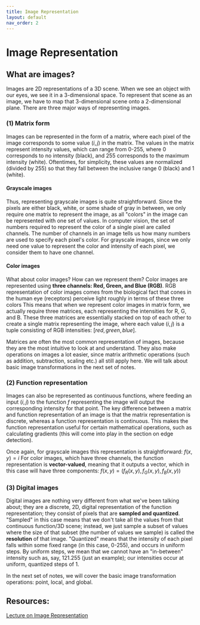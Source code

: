 ```yaml
---
title: Image Representation
layout: default
nav_order: 2
---
```


# Image Representation
## What are images?
Images are 2D representations of a 3D scene. When we see an object with our eyes, we see it in a 3-dimensional space. To represent that scene as an image, we have to map that 3-dimensional scene onto a 2-dimensional plane. There are three major ways of representing images. 
### (1) Matrix form
Images can be represented in the form of a matrix, where each pixel of the image corresponds to some value $(i, j)$ in the matrix. The values in the matrix represent intensity values, which can range from 0-255, where 0 corresponds to no intensity (black), and 255 corresponds to the maximum intensity (white). Oftentimes, for simplicity, these values are normalized (divided by 255) so that they fall between the inclusive range 0 (black) and 1 (white). 
#### Grayscale images
Thus, representing grayscale images is quite straightforward. Since the pixels are either black, white, or some shade of gray in between, we only require one matrix to represent the image, as all "colors" in the image can be represented with one set of values. In computer vision, the set of numbers required to represent the color of a single pixel are called channels. The number of channels in an image tells us how many numbers are used to specify each pixel's color. For grayscale images, since we only need one value to represent the color and intensity of each pixel, we consider them to have one channel.
#### Color images
What about color images? How can we represent them? Color images are represented using **three channels: Red, Green, and Blue (RGB)**. RGB representation of color images comes from the biological fact that cones in the human eye (receptors) perceive light roughly in terms of these three colors
This means that when we represent color images in matrix form, we actually require three matrices, each representing the intensities for R, G, and B. These three matrices are essentially stacked on top of each other to create a single matrix representing the image, where each value $(i, j)$ is a tuple consisting of RGB intensities: $[red, green, blue]$. 

Matrices are often the most common representation of images, because they are the most intuitive to look at and understand. They also make operations on images a lot easier, since matrix arithmetic operations (such as addition, subtraction, scaling etc.) all still apply here. We will talk about basic image transformations in the next set of notes.
### (2) Function representation
Images can also be represented as continuous functions, where feeding an input $(i, j)$ to the function $f$ representing the image will output the corresponding intensity for that point. The key difference between a matrix and function representation of an image is that the matrix representation is discrete, whereas a function representation is continuous. This makes the function representation useful for certain mathematical operations, such as calculating gradients (this will come into play in the section on edge detection).

Once again, for grayscale images this representation is straightforward:
$f(x, y) = i$
For color images, which have three channels, the function representation is **vector-valued**, meaning that it outputs a vector, which in this case will have three components:
$f(x, y) = (f_R(x,y), f_G(x, y), f_B(x, y))$
### (3) Digital images
Digital images are nothing very different from what we've been talking about; they are a discrete, 2D, digital representation of the function representation; they consist of pixels that are **sampled and quantized**. "Sampled" in this case means that we don't take all the values from that continuous function/3D scene; instead, we just sample a subset of values where the size of that subset (the number of values we sample) is called the **resolution** of that image. "Quantized" means that the intensity of each pixel falls within some fixed range (in this case, 0-255), and occurs in uniform steps. By uniform steps, we mean that we cannot have an "in-between" intensity such as, say, $121.255$ (just an example); our intensities occur at uniform, quantized steps of 1.

In the next set of notes, we will cover the basic image transformation operations: point, local, and global.

## Resources:
[Lecture on Image Representation](https://www.youtube.com/watch?v=PyoJdMrUMqI)





